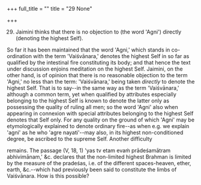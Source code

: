+++
full_title = ""
title = "29 None"

+++


29. Jaimini thinks that there is no objection to (the word 'Agni') directly (denoting the highest Self).

So far it has been maintained that the word 'Agni,' which stands in co-ordination with the term 'Vaiśvānara,' denotes the highest Self in so far as qualified by the intestinal fire constituting its body; and that hence the text under discussion enjoins meditation on the highest Self. Jaimini, on the other hand, is of opinion that there is no reasonable objection to the term 'Agni,' no less than the term: 'Vaiśvānara,' being taken _directly_ to denote the highest Self. That is to say--in the same way as the term 'Vaiśvānara,' although a common term, yet when qualified by attributes especially belonging to the highest Self is known to denote the latter only as possessing the quality of ruling all men; so the word 'Agni' also when appearing in connexion with special attributes belonging to the highest Self denotes that Self only. For any quality on the ground of which 'Agni' may be etymologically explained to denote ordinary fire--as when e.g. we explain 'agni' as he who 'agre nayati'--may also, in its highest non-conditioned degree, be ascribed to the supreme Self. Another difficulty

remains. The passage (V, 18, 1) 'yas tv etam evaṁ prādeśamātram abhivimānam,' &c. declares that the non-limited highest Brahman is limited by the measure of the pradeśas, i.e. of the different spaces-heaven, ether, earth, &c.--which had previously been said to constitute the limbs of Vaiśvānara. How is this possible?

